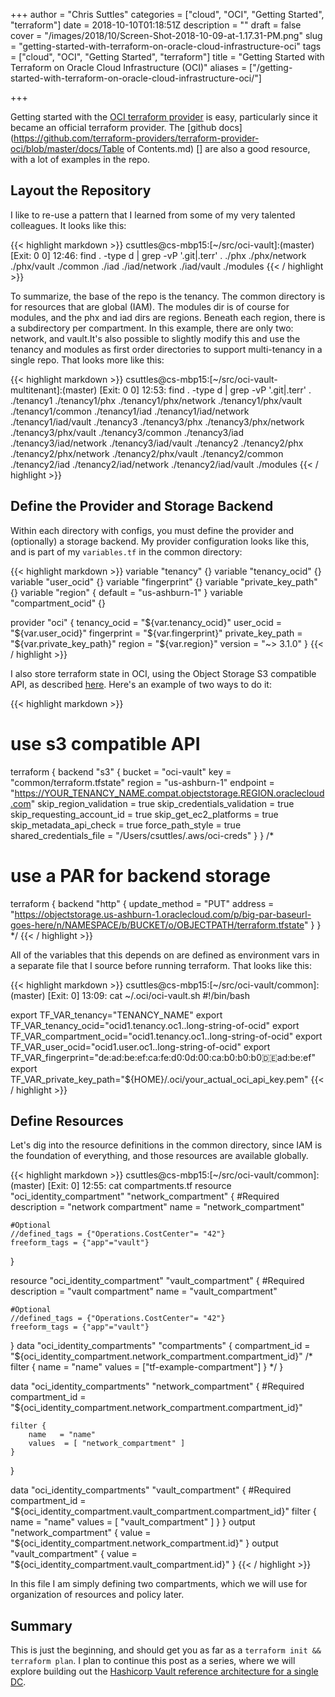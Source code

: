 +++
author = "Chris Suttles"
categories = ["cloud", "OCI", "Getting Started", "terraform"]
date = 2018-10-10T01:18:51Z
description = ""
draft = false
cover = "/images/2018/10/Screen-Shot-2018-10-09-at-1.17.31-PM.png"
slug = "getting-started-with-terraform-on-oracle-cloud-infrastructure-oci"
tags = ["cloud", "OCI", "Getting Started", "terraform"]
title = "Getting Started with Terraform on Oracle Cloud Infrastructure (OCI)"
aliases = ["/getting-started-with-terraform-on-oracle-cloud-infrastructure-oci/"]

+++


Getting started with the [OCI terraform provider](https://www.terraform.io/docs/providers/oci/index.html) is easy, particularly since it became an official terraform provider. The [github docs](https://github.com/terraform-providers/terraform-provider-oci/blob/master/docs/Table of Contents.md) [] are also a good resource, with a lot of examples in the repo.

## Layout the Repository

I like to re-use a pattern that I learned from some of my very talented colleagues. It looks like this:

{{< highlight markdown >}}
csuttles@cs-mbp15:[~/src/oci-vault]:(master)
[Exit: 0 0] 12:46: find . -type d | grep -vP '.git|.terr'
.
./phx
./phx/network
./phx/vault
./common
./iad
./iad/network
./iad/vault
./modules
{{< / highlight >}}

To summarize, the base of the repo is the tenancy. The common directory is for resources that are global (IAM). The modules dir is of course for modules, and the phx and iad dirs are regions. Beneath each region, there is a subdirectory per compartment. In this example, there are only two: network, and vault.It's also possible to slightly modify this and use the tenancy and modules as first order directories to support multi-tenancy in a single repo. That looks more like this:

{{< highlight markdown >}}
csuttles@cs-mbp15:[~/src/oci-vault-multitenant]:(master)
[Exit: 0 0] 12:53: find . -type d | grep -vP '.git|.terr'
.
./tenancy1
./tenancy1/phx
./tenancy1/phx/network
./tenancy1/phx/vault
./tenancy1/common
./tenancy1/iad
./tenancy1/iad/network
./tenancy1/iad/vault
./tenancy3
./tenancy3/phx
./tenancy3/phx/network
./tenancy3/phx/vault
./tenancy3/common
./tenancy3/iad
./tenancy3/iad/network
./tenancy3/iad/vault
./tenancy2
./tenancy2/phx
./tenancy2/phx/network
./tenancy2/phx/vault
./tenancy2/common
./tenancy2/iad
./tenancy2/iad/network
./tenancy2/iad/vault
./modules
{{< / highlight >}}

## Define the Provider and Storage Backend

Within each directory with configs, you must define the provider and (optionally) a storage backend. My provider configuration looks like this, and is part of my `variables.tf` in the common directory:

{{< highlight markdown >}}
variable "tenancy" {}
variable "tenancy_ocid" {}
variable "user_ocid" {}
variable "fingerprint" {}
variable "private_key_path" {}
variable "region" {
default = "us-ashburn-1"
}
variable "compartment_ocid" {}

provider "oci" {
tenancy_ocid = "${var.tenancy_ocid}"
user_ocid = "${var.user_ocid}"
fingerprint = "${var.fingerprint}"
private_key_path = "${var.private_key_path}"
region = "${var.region}"
version = "~> 3.1.0"
}
{{< / highlight >}}

I also store terraform state in OCI, using the Object Storage S3 compatible API, as described [here](https://medium.com/oracledevs/storing-terraform-remote-state-to-oracle-cloud-infrastructure-object-storage-b32fe7402781). Here's an example of two ways to do it:

{{< highlight markdown >}}
# use s3 compatible API
terraform {
backend "s3" {
bucket   = "oci-vault"
key      = "common/terraform.tfstate"
region   = "us-ashburn-1"
endpoint = "https://YOUR_TENANCY_NAME.compat.objectstorage.REGION.oraclecloud.com"
skip_region_validation      = true
skip_credentials_validation = true
skip_requesting_account_id  = true
skip_get_ec2_platforms      = true
skip_metadata_api_check     = true
force_path_style            = true
shared_credentials_file     = "/Users/csuttles/.aws/oci-creds"
}
}
/*
# use a PAR for backend storage
terraform {
backend "http" {
update_method = "PUT"
address       = "https://objectstorage.us-ashburn-1.oraclecloud.com/p/big-par-baseurl-goes-here/n/NAMESPACE/b/BUCKET/o/OBJECTPATH/terraform.tfstate"
}
}
*/
{{< / highlight >}}

All of the variables that this depends on are defined as environment vars in a separate file that I source before running terraform. That looks like this:

{{< highlight markdown >}}
csuttles@cs-mbp15:[~/src/oci-vault/common]:(master)
[Exit: 0] 13:09: cat ~/.oci/oci-vault.sh
#!/bin/bash

export TF_VAR_tenancy="TENANCY_NAME"
export TF_VAR_tenancy_ocid="ocid1.tenancy.oc1..long-string-of-ocid"
export TF_VAR_compartment_ocid="ocid1.tenancy.oc1..long-string-of-ocid"
export TF_VAR_user_ocid="ocid1.user.oc1..long-string-of-ocid"
export TF_VAR_fingerprint="de:ad:be:ef:ca:fe:d0:0d:00:ca:b0:b0:b0:de:ad:be:ef"
export TF_VAR_private_key_path="${HOME}/.oci/your_actual_oci_api_key.pem"
{{< / highlight >}}

## Define Resources

Let's dig into the resource definitions in the common directory, since IAM is the foundation of everything, and those resources are available globally.

{{< highlight markdown >}}
csuttles@cs-mbp15:[~/src/oci-vault/common]:(master)
[Exit: 0] 12:55: cat compartments.tf
resource "oci_identity_compartment" "network_compartment" {
    #Required
    description = "network compartment"
    name = "network_compartment"

    #Optional
    //defined_tags = {"Operations.CostCenter"= "42"}
    freeform_tags = {"app"="vault"}
}

resource "oci_identity_compartment" "vault_compartment" {
    #Required
    description = "vault compartment"
    name = "vault_compartment"

    #Optional
    //defined_tags = {"Operations.CostCenter"= "42"}
    freeform_tags = {"app"="vault"}
}
data "oci_identity_compartments" "compartments" {
  compartment_id = "${oci_identity_compartment.network_compartment.compartment_id}"
/*
  filter {
    name   = "name"
    values = ["tf-example-compartment"]
  }
*/
}

data "oci_identity_compartments" "network_compartment" {
    #Required
    compartment_id = "${oci_identity_compartment.network_compartment.compartment_id}"

    filter {
        name   = "name"
        values  = [ "network_compartment" ]
    }
}

data "oci_identity_compartments" "vault_compartment" {
    #Required
    compartment_id = "${oci_identity_compartment.vault_compartment.compartment_id}"
    filter {
        name   = "name"
        values  = [ "vault_compartment" ]
    }
}
output "network_compartment" {
  value = "${oci_identity_compartment.network_compartment.id}"
}
output "vault_compartment" {
  value = "${oci_identity_compartment.vault_compartment.id}"
}
{{< / highlight >}}

In this file I am simply defining two compartments, which we will use for organization of resources and policy later.

## Summary

This is just the beginning, and should get you as far as a `terraform init && terraform plan`. I plan to continue this post as a series, where we will explore building out the [Hashicorp Vault reference architecture for a single DC](https://www.vaultproject.io/guides/operations/reference-architecture.html#one-dc).

